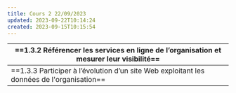 ```yaml
---
title: Cours 2 22/09/2023
updated: 2023-09-22T10:14:24
created: 2023-09-15T10:15:54
---
```


| ==1.3.2 Référencer les services en ligne de l’organisation et mesurer leur visibilité== |
|----|
| ==1.3.3 Participer à l’évolution d’un site Web exploitant les données de l'organisation== |
